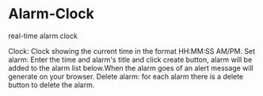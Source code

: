 # Alarm-Clock
real-time alarm clock

Clock: Clock showing the current time in the format HH:MM:SS AM/PM.
Set alarm: Enter the time and alarm's title and click create button, alarm will be added to the alarm list below.When the alarm goes of an alert message will generate on your browser.
Delete alarm: for each alarm there is a delete button to delete the alarm.
